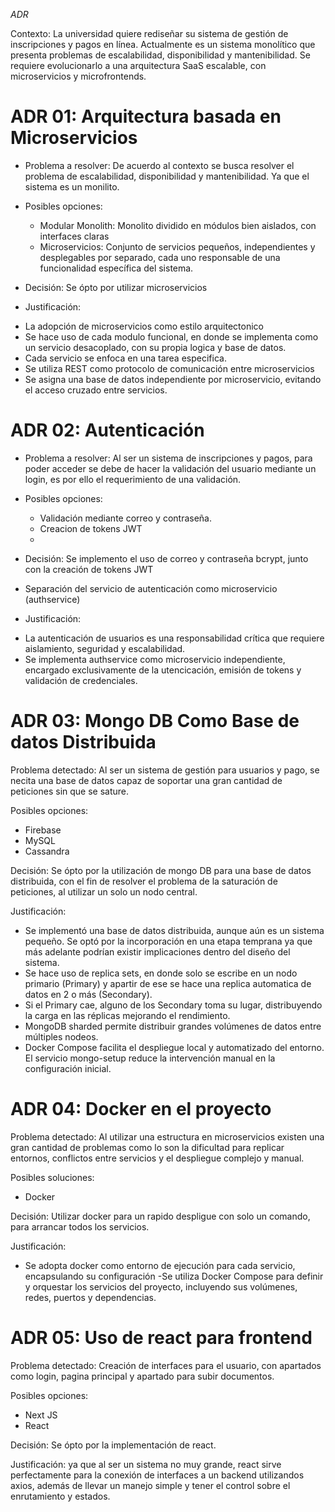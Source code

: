 _ADR_

Contexto:
La universidad quiere rediseñar su sistema de gestión de inscripciones y pagos en línea.
Actualmente es un sistema monolítico que presenta problemas de escalabilidad, disponibilidad y mantenibilidad.
Se requiere evolucionarlo a una arquitectura SaaS escalable, con microservicios y microfrontends.

# ADR 01: Arquitectura basada en Microservicios

- Problema a resolver: De acuerdo al contexto se busca resolver el problema de escalabilidad, disponibilidad y mantenibilidad.
  Ya que el sistema es un monilito.

- Posibles opciones:

  - Modular Monolith: Monolito dividido en módulos bien aislados, con interfaces claras
  - Microservicios: Conjunto de servicios pequeños, independientes y desplegables por separado,
    cada uno responsable de una funcionalidad específica del sistema.

- Decisión: Se ópto por utilizar microservicios

- Justificación:

* La adopción de microservicios como estilo arquitectonico
* Se hace uso de cada modulo funcional, en donde se implementa como un servicio desacoplado, con su propia logica y base de datos.
* Cada servicio se enfoca en una tarea especifica.
* Se utiliza REST como protocolo de comunicación entre microservicios
* Se asigna una base de datos independiente por microservicio, evitando el acceso cruzado entre servicios.

# ADR 02: Autenticación

- Problema a resolver: Al ser un sistema de inscripciones y pagos, para poder acceder se debe de hacer la validación del usuario mediante un login, es por ello el requerimiento de una validación.

- Posibles opciones:

  - Validación mediante correo y contraseña.
  - Creacion de tokens JWT
  -

- Decisión: Se implemento el uso de correo y contraseña bcrypt, junto con la creación de tokens JWT
- Separación del servicio de autenticación como microservicio (authservice)

* Justificación:

- La autenticación de usuarios es una responsabilidad crítica que requiere aislamiento, seguridad y escalabilidad.
- Se implementa authservice como microservicio independiente, encargado exclusivamente de la utencicación, emisión de tokens y validación de credenciales.

# ADR 03: Mongo DB Como Base de datos Distribuida

Problema detectado: Al ser un sistema de gestión para usuarios y pago, se necita una base de datos capaz de soportar una gran cantidad de peticiones sin que se sature.

Posibles opciones:

- Firebase
- MySQL
- Cassandra

Decisión: Se ópto por la utilización de mongo DB para una base de datos distribuida, con el fin de resolver el problema de la saturación de peticiones, al utilizar un solo un nodo central.

Justificación:

- Se implementó una base de datos distribuida, aunque aún es un sistema pequeño. Se optó por la incorporación en una etapa temprana
  ya que más adelante podrían existir implicaciones dentro del diseño del sistema.
- Se hace uso de replica sets, en donde solo se escribe en un nodo primario (Primary) y apartir de ese se hace una replica automatica
  de datos en 2 o más (Secondary).
- Si el Primary cae, alguno de los Secondary toma su lugar, distribuyendo la carga en las réplicas mejorando el rendimiento.
- MongoDB sharded permite distribuir grandes volúmenes de datos entre múltiples nodeos.
- Docker Compose facilita el despliegue local y automatizado del entorno. El servicio mongo-setup reduce la intervención manual en la configuración inicial.

# ADR 04: Docker en el proyecto

Problema detectado: Al utilizar una estructura en microservicios existen una gran cantidad de problemas como lo son la dificultad para replicar entornos, conflictos entre servicios y el despliegue complejo y manual.

Posibles soluciones:

- Docker

Decisión: Utilizar docker para un rapido despligue con solo un comando, para arrancar todos los servicios.

Justificación:

- Se adopta docker como entorno de ejecución para cada servicio, encapsulando su configuración
  -Se utiliza Docker Compose para definir y orquestar los servicios del proyecto, incluyendo sus volúmenes, redes, puertos y dependencias.

# ADR 05: Uso de react para frontend

Problema detectado: Creación de interfaces para el usuario, con apartados como login, pagina principal y apartado para subir documentos.

Posibles opciones:

- Next JS
- React

Decisión: Se ópto por la implementación de react.

Justificación: ya que al ser un sistema no muy grande, react sirve perfectamente para la conexión de interfaces a un backend utilizandos axios, además de llevar un manejo simple y tener el control sobre el enrutamiento y estados.
